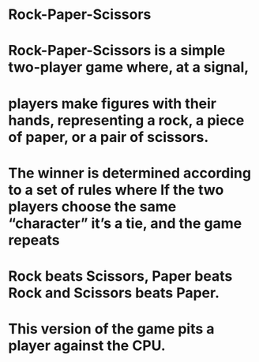 # Rock-Paper-Scissors
# Rock-Paper-Scissors is a simple two-player game where, at a signal, 
# players make figures with their hands, representing a rock, a piece of paper, or a pair of scissors. 
# The winner is determined according to a set of rules where If the two players choose the same “character” it’s a tie, and the game repeats
# Rock beats Scissors, Paper beats Rock and Scissors beats Paper.
# This version of the game pits a player against the CPU.
